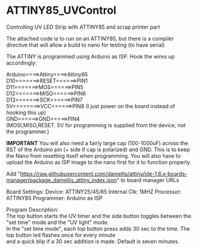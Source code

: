# ATTINY85_UVControl
Controlling UV LED Strip with ATTINY85 and scrap printer part

The attached code is to run on an ATTINY85, but there is a compiler directive that will allow a build to nano for testing (to have serial)

The ATTINY is programmed using Arduino as ISP.  Hook the wires up accordingly:

Arduino====>Attiny====>Attiny85   
D10=======>RESET======>PIN1   
D11=======>MOS======>PIN5   
D12=======>MISO======>PIN6    
D13=======>SCK======>PIN7   
5V========>VCC======>PIN8 (I just power on the board instead of hooking this up)    
GND======>GND=====>PIN4   
(MOSI,MISO,RESET. 5V for programming is supplied from the device, not the programmer.)

**IMPORTANT**
You will also need a fairly large cap (100-1000uF) across the RST of the Arduino pin (+ side if cap is polarized) and GND.  This is to keep the Nano from resetting itself when programming.  You will also have to upload the Arduino as ISP image to the nano first for it to function properly.

Add "https://raw.githubusercontent.com/damellis/attiny/ide-1.6.x-boards-manager/package_damellis_attiny_index.json" to board manager URLs

Board Settings:
Device: ATTINY25/45/85
Internal Clk: 1MHZ
Processor: ATTINY85
Programmer: Arduino as ISP

Program Description:    
The top button starts the UV timer and the side button toggles between the "set time" mode and the "UV light" mode.   
In the "set time mode", each top button press adds 30 sec to the time.  The top button led flashes once for every minute    
and a quick blip if a 30 sec addition is made.  Default is seven minutes.
